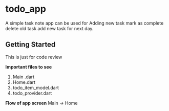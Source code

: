 # todo_app

A simple task note app can be used for 
Adding new task
mark as complete
delete old task
add new task for next day.

## Getting Started

This is just for code review

**Important files to see**
1. Main .dart
2. Home.dart
3. todo_item_model.dart
4. todo_provider.dart

**Flow of app screen**
Main -> Home
